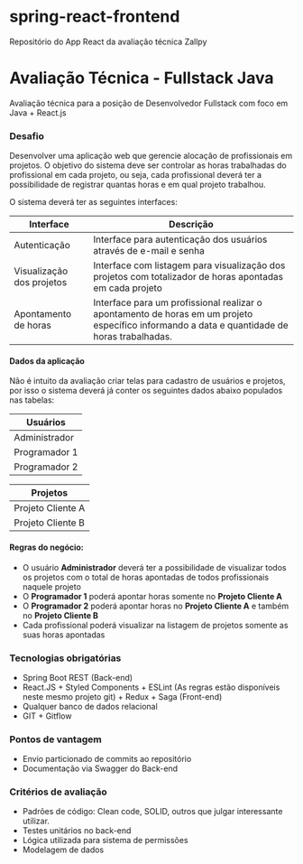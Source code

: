 # spring-react-frontend
Repositório do App React da avaliação técnica Zallpy

# Avaliação Técnica - Fullstack Java #

Avaliação técnica para a posição de Desenvolvedor Fullstack com foco em Java + React.js

### Desafio ###
Desenvolver uma aplicação web que gerencie alocação de profissionais em projetos. O objetivo do sistema deve ser controlar as horas trabalhadas do profissional em cada projeto, ou seja, cada profissional deverá ter a possibilidade de registrar quantas horas e em qual projeto trabalhou.

O sistema deverá ter as seguintes interfaces:

| Interface        | Descrição             |
| ---------------- |---------------------- |
| Autenticação              | Interface para autenticação dos usuários através de e-mail e senha
| Visualização dos projetos      | Interface com listagem para visualização dos projetos com totalizador de horas apontadas em cada projeto 
| Apontamento de horas      | Interface para um profissional realizar o apontamento de horas em um projeto específico informando a data e quantidade de horas trabalhadas.


#### Dados da aplicação ####
Não é intuito da avaliação criar telas para cadastro de usuários e projetos, por isso o sistema deverá já conter os seguintes dados abaixo populados nas tabelas:

| Usuários        |
| ---------------- |
| Administrador
| Programador 1
| Programador 2

| Projetos |
| --- |
| Projeto Cliente A
| Projeto Cliente B
 

#### Regras do negócio: ####
* O usuário **Administrador** deverá ter a possibilidade de visualizar todos os projetos com o total de horas apontadas de todos profissionais naquele projeto
* O **Programador 1** poderá apontar horas somente no **Projeto Cliente A**
* O **Programador 2** poderá apontar horas no **Projeto Cliente A** e também no **Projeto Cliente B**
* Cada profissional poderá visualizar na listagem de projetos somente as suas horas apontadas
 

### Tecnologias obrigatórias ###
* Spring Boot REST (Back-end)
* React.JS + Styled Components + ESLint (As regras estão disponíveis neste mesmo projeto git) + Redux + Saga (Front-end)
* Qualquer banco de dados relacional
* GIT + Gitflow


### Pontos de vantagem ###
* Envio particionado de commits ao repositório
* Documentação via Swagger do Back-end


### Critérios de avaliação ###
* Padrões de código: Clean code, SOLID, outros que julgar interessante utilizar.
* Testes unitários no back-end
* Lógica utilizada para sistema de permissões
* Modelagem de dados

